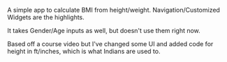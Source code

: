 A simple app to calculate BMI from height/weight. Navigation/Customized Widgets are the highlights.

It takes Gender/Age inputs as well, but doesn't use them right now.

Based off a course video but I've changed some UI and added code for height in ft/inches, which is what Indians are used to.
